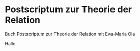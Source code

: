 # Postscriptum zur Theorie der Relation
Buch Postscriptum zur Theorie der Relation mit Eva-Maria
Ola

Hallo
